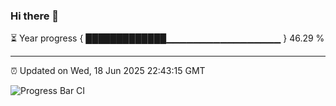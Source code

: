 ### Hi there 👋

⏳ Year progress { █████████████▁▁▁▁▁▁▁▁▁▁▁▁▁▁▁▁▁ } 46.29 %

---

⏰ Updated on Wed, 18 Jun 2025 22:43:15 GMT

![Progress Bar CI](https://github.com/IshwaranRudhara/GIT-ACTION/workflows/Progress%20Bar%20CI/badge.svg)
